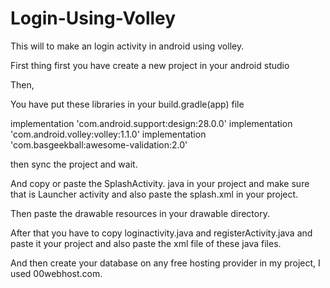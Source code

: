 # Login-Using-Volley
This will to make an login activity in android using volley.

First thing first you have create a new project in your android studio

Then,

You have put these libraries in your build.gradle(app) file
 
implementation 'com.android.support:design:28.0.0'
implementation 'com.android.volley:volley:1.1.0'
implementation 'com.basgeekball:awesome-validation:2.0'

then sync the project and wait.

And copy or paste the SplashActivity. java in your project and make sure that is Launcher activity and also paste the splash.xml in your project.

Then paste the drawable resources in your drawable directory.

After that you have to copy loginactivity.java and registerActivity.java and paste it your project and also paste the xml file of these java files.

And then create your database on any free hosting provider in my project, I used 00webhost.com.
